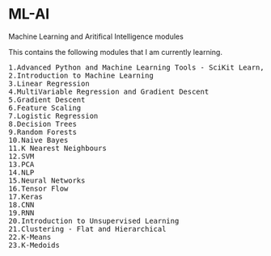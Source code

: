 # ML-AI
<p>Machine Learning and Aritifical Intelligence modules</p>
<p>This contains the following modules that I am currently learning.</p>

<pre>1.Advanced Python and Machine Learning Tools - SciKit Learn, Pandas, Matplotlib
2.Introduction to Machine Learning
3.Linear Regression
4.MultiVariable Regression and Gradient Descent
5.Gradient Descent
6.Feature Scaling
7.Logistic Regression
8.Decision Trees
9.Random Forests
10.Naive Bayes
11.K Nearest Neighbours
12.SVM
13.PCA
14.NLP
15.Neural Networks
16.Tensor Flow
17.Keras
18.CNN
19.RNN
20.Introduction to Unsupervised Learning
21.Clustering - Flat and Hierarchical
22.K-Means
23.K-Medoids
</pre>

